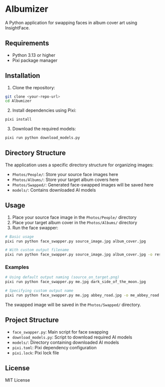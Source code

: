 # Albumizer

A Python application for swapping faces in album cover art using InsightFace.

## Requirements

- Python 3.13 or higher
- Pixi package manager

## Installation

1. Clone the repository:
```bash
git clone <your-repo-url>
cd Albumizer
```

2. Install dependencies using Pixi:
```bash
pixi install
```

3. Download the required models:
```bash
pixi run python download_models.py
```

## Directory Structure

The application uses a specific directory structure for organizing images:

- `Photos/People/`: Store your source face images here
- `Photos/Albums/`: Store your target album covers here
- `Photos/Swapped/`: Generated face-swapped images will be saved here
- `models/`: Contains downloaded AI models

## Usage

1. Place your source face image in the `Photos/People/` directory
2. Place your target album cover in the `Photos/Albums/` directory
3. Run the face swapper:

```bash
# Basic usage
pixi run python face_swapper.py source_image.jpg album_cover.jpg

# With custom output filename
pixi run python face_swapper.py source_image.jpg album_cover.jpg -o result.png
```

### Examples

```bash
# Using default output naming (source_on_target.png)
pixi run python face_swapper.py me.jpg dark_side_of_the_moon.jpg

# Specifying custom output name
pixi run python face_swapper.py me.jpg abbey_road.jpg -o me_abbey_road.png
```

The swapped image will be saved in the `Photos/Swapped/` directory.

## Project Structure

- `face_swapper.py`: Main script for face swapping
- `download_models.py`: Script to download required AI models
- `models/`: Directory containing downloaded AI models
- `pixi.toml`: Pixi dependency configuration
- `pixi.lock`: Pixi lock file

## License

MIT License
